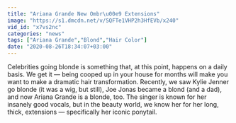 ```yaml
---
title: "Ariana Grande New Ombr\u00e9 Extensions"
image: "https://s1.dmcdn.net/v/SQFTe1VHP2h3HfEVb/x240"
vid_id: "x7vs2nc"
categories: "news"
tags: ["Ariana Grande","Blond","Hair Color"]
date: "2020-08-26T18:34:07+03:00"
---
```

Celebrities going blonde is something that, at this point, happens on a daily basis. We get it — being cooped up in your house for months will make you want to make a dramatic hair transformation. Recently, we saw Kylie Jenner go blonde (it was a wig, but still), Joe Jonas became a blond (and a dad), and now Ariana Grande is a blonde, too. The singer is known for her insanely good vocals, but in the beauty world, we know her for her long, thick, extensions — specifically her iconic ponytail.

